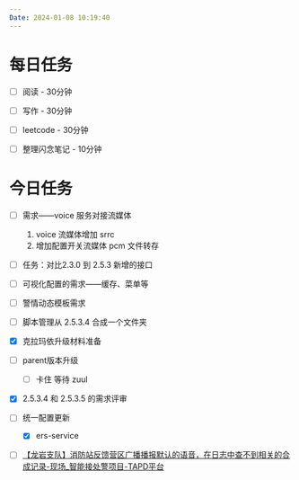 ```yaml
---
Date: 2024-01-08 10:19:40
---
```


# 每日任务
- [ ] 阅读 - 30分钟
- [ ] 写作 - 30分钟
- [ ] leetcode - 30分钟
- [ ] 整理闪念笔记 - 10分钟


# 今日任务
- [ ] 需求——voice 服务对接流媒体
	1. voice 流媒体增加 srrc
	2. 增加配置开关流媒体 pcm 文件转存
- [ ] 任务：对比2.3.0 到 2.5.3 新增的接口
- [ ] 可视化配置的需求——缓存、菜单等
- [ ] 警情动态模板需求
- [ ]  脚本管理从 2.5.3.4 合成一个文件夹
- [x] 克拉玛依升级材料准备
- [ ] parent版本升级
	- [ ] 卡住 等待 zuul
- [x] 2.5.3.4 和 2.5.3.5 的需求评审
- [ ] 统一配置更新
	- [x] ers-service
- [ ] [【龙岩支队】消防站反馈营区广播播报默认的语音，在日志中查不到相关的合成记录-现场_智能接处警项目-TAPD平台](https://www.tapd.cn/43156223/bugtrace/bugs/view?bug_id=1143156223001761806)


